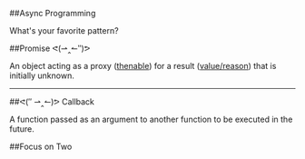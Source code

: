 ##Async Programming

What's your favorite pattern?


##Promise ᕙ(⇀‸↼‶)ᕗ

An object acting as a proxy ([thenable](http://promises-aplus.github.io/promises-spec/))
for a result ([value/reason](http://promises-aplus.github.io/promises-spec/)) that is initially unknown.

--------

##ᕙ(″ ⇀‸↼)ᕗ Callback

A function passed as an argument to another function to
be executed in the future.


##Focus on Two